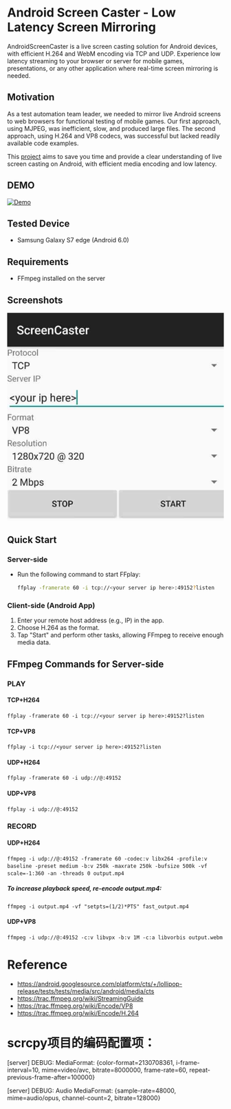# Android Screen Caster - Low Latency Screen Mirroring

AndroidScreenCaster is a live screen casting solution for Android devices, with efficient H.264 and WebM encoding via TCP and UDP. Experience low latency streaming to your browser or server for mobile games, presentations, or any other application where real-time screen mirroring is needed.

## Motivation

As a test automation team leader, we needed to mirror live Android screens to web browsers for functional testing of mobile games. Our first approach, using MJPEG, was inefficient, slow, and produced large files. The second approach, using H.264 and VP8 codecs, was successful but lacked readily available code examples.

This [project](https://www.linkedin.com/pulse/introduction-regression-test-automation-system-mobile-ilhwan-seo/) aims to save you time and provide a clear understanding of live screen casting on Android, with efficient media encoding and low latency.

## DEMO
[![Demo](https://img.youtube.com/vi/2AN6EfArfZE/0.jpg)](https://www.youtube.com/watch?v=2AN6EfArfZE)

## Tested Device

- Samsung Galaxy S7 edge (Android 6.0)

## Requirements

- FFmpeg installed on the server

## Screenshots

![Screenshot](screenshot.jpg "Screenshot")

## Quick Start

### Server-side
- Run the following command to start FFplay:

  ```bash
  ffplay -framerate 60 -i tcp://<your server ip here>:49152?listen
  ```

### Client-side (Android App)
1. Enter your remote host address (e.g., IP) in the app.
2. Choose H.264 as the format.
3. Tap "Start" and perform other tasks, allowing FFmpeg to receive enough media data.

## FFmpeg Commands for Server-side
### PLAY
#### TCP+H264
```ffplay -framerate 60 -i tcp://<your server ip here>:49152?listen```
#### TCP+VP8
```ffplay -i tcp://<your server ip here>:49152?listen```
#### UDP+H264
```ffplay -framerate 60 -i udp://@:49152```
#### UDP+VP8
```ffplay -i udp://@:49152```

### RECORD
#### UDP+H264
```ffmpeg -i udp://@:49152 -framerate 60 -codec:v libx264 -profile:v baseline -preset medium -b:v 250k -maxrate 250k -bufsize 500k -vf scale=-1:360 -an -threads 0 output.mp4```

##### To increase playback speed, re-encode output.mp4:
```ffmpeg -i output.mp4 -vf "setpts=(1/2)*PTS" fast_output.mp4```


#### UDP+VP8
```ffmpeg -i udp://@:49152 -c:v libvpx -b:v 1M -c:a libvorbis output.webm```

# Reference
- https://android.googlesource.com/platform/cts/+/lollipop-release/tests/tests/media/src/android/media/cts
- https://trac.ffmpeg.org/wiki/StreamingGuide
- https://trac.ffmpeg.org/wiki/Encode/VP8
- https://trac.ffmpeg.org/wiki/Encode/H.264

# scrcpy项目的编码配置项：
[server] DEBUG: MediaFormat: {color-format=2130708361, i-frame-interval=10, mime=video/avc, 
bitrate=8000000, frame-rate=60, repeat-previous-frame-after=100000}  

[server] DEBUG: Audio MediaFormat: {sample-rate=48000, mime=audio/opus, channel-count=2, bitrate=128000}  